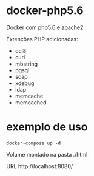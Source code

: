 # docker-php5.6
Docker com php5.6 e apache2

Extenções PHP adicionadas: 

- oci8
- curl
- mbstring
- pgsql
- soap
- xdebug
- ldap
- memcache
- memcached

# exemplo de uso
```
docker-compose up -d
```
Volume montado na pasta ./html

URL http://localhost:8080/